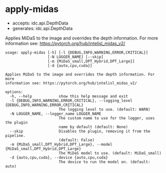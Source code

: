 # apply-midas

* accepts: idc.api.DepthData
* generates: idc.api.DepthData

Applies MiDaS to the image and overrides the depth information. For more information see: https://pytorch.org/hub/intelisl_midas_v2/

```
usage: apply-midas [-h] [-l {DEBUG,INFO,WARNING,ERROR,CRITICAL}]
                   [-N LOGGER_NAME] [--skip]
                   [-m {MiDaS_small,DPT_Hybrid,DPT_Large}]
                   [-d {auto,cpu,cuda}]

Applies MiDaS to the image and overrides the depth information. For more
information see: https://pytorch.org/hub/intelisl_midas_v2/

options:
  -h, --help            show this help message and exit
  -l {DEBUG,INFO,WARNING,ERROR,CRITICAL}, --logging_level {DEBUG,INFO,WARNING,ERROR,CRITICAL}
                        The logging level to use. (default: WARN)
  -N LOGGER_NAME, --logger_name LOGGER_NAME
                        The custom name to use for the logger, uses the plugin
                        name by default (default: None)
  --skip                Disables the plugin, removing it from the pipeline.
                        (default: False)
  -m {MiDaS_small,DPT_Hybrid,DPT_Large}, --model {MiDaS_small,DPT_Hybrid,DPT_Large}
                        The MiDaS model to use. (default: MiDaS_small)
  -d {auto,cpu,cuda}, --device {auto,cpu,cuda}
                        The device to run the model on. (default: auto)
```
